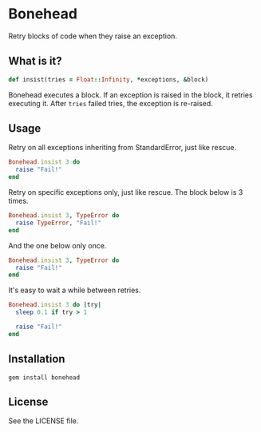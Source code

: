 # Bonehead

Retry blocks of code when they raise an exception.

## What is it?

```ruby
def insist(tries = Float::Infinity, *exceptions, &block)
```

Bonehead executes a block. If an exception is raised in the block, it retries
executing it. After `tries` failed tries, the exception is re-raised.

## Usage

Retry on all exceptions inheriting from StandardError, just like rescue.

```ruby
Bonehead.insist 3 do
  raise "Fail!"
end
```

Retry on specific exceptions only, just like rescue. The block below is 3 times.

```ruby
Bonehead.insist 3, TypeError do
  raise TypeError, "Fail!"
end
```

And the one below only once.

```ruby
Bonehead.insist 3, TypeError do
  raise "Fail!"
end
```

It's easy to wait a while between retries.

```ruby
Bonehead.insist 3 do |try|
  sleep 0.1 if try > 1

  raise "Fail!"
end
```

## Installation

`gem install bonehead`

## License

See the LICENSE file.